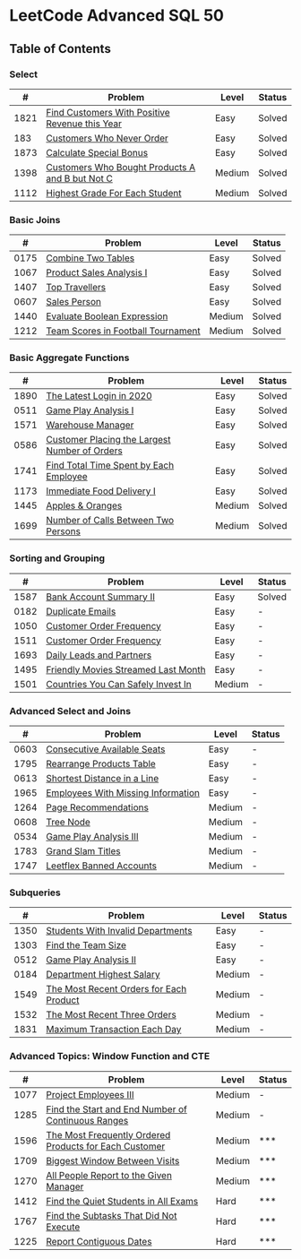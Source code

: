 <h1> LeetCode Advanced SQL 50</h1>

## Table of Contents

### Select

| #    | Problem                                                                                                           | Level  | Status |
| ---- | ----------------------------------------------------------------------------------------------------------------- | -----  | ------ |
| 1821 | [Find Customers With Positive Revenue this Year](/01-01821-find-customers-with-positive-revenue-this-year.sql)    | Easy   | Solved |
| 183  | [Customers Who Never Order](/02-00183-customers-who-never-order.sql)                                              | Easy   | Solved |
| 1873 | [Calculate Special Bonus](/03-01873-calculate-special-bonus.sql)                                                  | Easy   | Solved |
| 1398 | [Customers Who Bought Products A and B but Not C](/04-01398-customers-who-bought-products-A-and-B-but-not-C.sql)  | Medium | Solved |
| 1112 | [Highest Grade For Each Student](/05-01112-highest-grade-for-each-student.sql)                                    | Medium | Solved |


### Basic Joins

| #    | Problem                                                                                                     | Level  | Status | 
| ---- | ------------------------------------------------------------------------------------------------------------| ------ | ------ |
| 0175 | [Combine Two Tables](/06-00175-combine-two-tables.sql)                                                      | Easy   | Solved |
| 1067 | [Product Sales Analysis I](/07-01607-sellers-with-no-sales.sql)                                            | Easy   | Solved |
| 1407 | [Top Travellers](/08-01407-top-travellers.sql)                                                              | Easy   | Solved | 
| 0607 | [Sales Person](/09-00607-sales-person.sql)                                                                  | Easy   | Solved |
| 1440 | [Evaluate Boolean Expression](/10-01440-evaluate-boolean-expression.sql)                                    | Medium | Solved |
| 1212 | [Team Scores in Football Tournament](/11-01212-teams-scores-in-football-tournamant.sql)                     | Medium | Solved |


### Basic Aggregate Functions

| #    | Problem                                                                                                                        | Level  | Status |
| ---- | ------------------------------------------------------------------------------------------------------------------------------ | ------ | ------ |
| 1890 | [The Latest Login in 2020](/12-01890-the-latest-login-in-2020.sql)                                                             | Easy   | Solved |
| 0511 | [Game Play Analysis I](/13-00511-game-play-analysis-i.sql)                                                                     | Easy   | Solved |
| 1571 | [Warehouse Manager](/14-01571-warehouse-manager.sql)                                                                           | Easy   | Solved |
| 0586 | [Customer Placing the Largest Number of Orders](/15-00586-customer-placing-the-largest-number-of-orders.sql)                   | Easy   | Solved |
| 1741 | [Find Total Time Spent by Each Employee](/16-01741-find-total-time-spent-by-each-employee.sql)                                 | Easy   | Solved |
| 1173 | [Immediate Food Delivery I](/17-01173-immediate-food-delivery-i.sql)                                                           | Easy   | Solved |
| 1445 | [Apples & Oranges](/18-01445-apples-%26-oranges.sql)                                                                           | Medium | Solved |
| 1699 | [Number of Calls Between Two Persons](/19-01699-number-of-calls-between-two-persons.sql)                                       | Medium | Solved |


### Sorting and Grouping

| #    | Problem                                                                                                                        | Level  | Status |
| ---- | ------------------------------------------------------------------------------------------------------------------------------ | ------ | ------ |
| 1587 | [Bank Account Summary II](/20-01587-bank-account-summary-ii.sql)                                                               | Easy   | Solved |
| 0182 | [Duplicate Emails](/21-00182-duplicate-emails.sql)                                                                             | Easy   | - |
| 1050 | [Customer Order Frequency](/22-01050-actors-and-director-who-cooperated-at-least-three-times.sql)                              | Easy   | - |
| 1511 | [Customer Order Frequency](/23-01511-customer_order-frequency.sql)                                                             | Easy   | - |
| 1693 | [Daily Leads and Partners](/24-01693-daily_leads-and-partners.sql)                                                             | Easy   | - |
| 1495 | [Friendly Movies Streamed Last Month](/25-01495-friendly-movies-streamed-last-month.sql)                                       | Easy   | - |
| 1501 | [Countries You Can Safely Invest In](/26-01501-countries-you-can-safely-invest-in.sql)                                         | Medium | - |


### Advanced Select and Joins

| #    | Problem                                                                                                                        | Level  | Status |
| ---- | ------------------------------------------------------------------------------------------------------------------------------ | ------ | ------ |
| 0603 | [Consecutive Available Seats](/27-00603-consecutive-available-seats.sql)                                                       | Easy   | - |
| 1795 | [Rearrange Products Table](/28-01795-rearrange-products-table.sql)                                                             | Easy   | - |
| 0613 | [Shortest Distance in a Line](/29-00613-shortest-distance-in-a-line.sql)                                                       | Easy   | - |
| 1965 | [Employees With Missing Information](/30-01965-employees-with-missing-information.sql)                                         | Easy   | - |
| 1264 | [Page Recommendations](/31-01264-page-recommendations.sql)                                                                     | Medium | - |
| 0608 | [Tree Node](/32-00608-tree-node.sql)                                                                                           | Medium | -      |
| 0534 | [Game Play Analysis III](/33-00534-game-play-analysis-iii.sql)                                                                 | Medium | -      |
| 1783 | [Grand Slam Titles](/34-01783-grand-slam-titles.sql)                                                                           | Medium | - |
| 1747 | [Leetflex Banned Accounts](/35-01747-leetflex-banned-accounts.sql)                                                             | Medium | - |


### Subqueries

| #    | Problem                                                                                                                        | Level  | Status |
| ---- | ------------------------------------------------------------------------------------------------------------------------------ | ------ | ------ |
| 1350 | [Students With Invalid Departments](/36-01350-students-with-invalid-departments.sql)                                           | Easy   | -      |
| 1303 | [Find the Team Size](/37-01303-find-the-team-size.sql)                                                                         | Easy   | -      |
| 0512 | [Game Play Analysis II](/38-00512-game-play-analysis-ii.sql)                                                                   | Easy   | -      |
| 0184 | [Department Highest Salary](/39-00184-department-highest-salary.sql)                                                           | Medium | -      |
| 1549 | [The Most Recent Orders for Each Product](/40-01549-the-most-recent-orders-for-each-product.sql)                               | Medium | -      |
| 1532 | [The Most Recent Three Orders](/41-01532-the-most-recent-three-orders.sql)                                                     | Medium | -      |
| 1831 | [Maximum Transaction Each Day](/42-01831-maximum-transaction-each-day.sql)                                                     | Medium | -      |

### Advanced Topics: Window Function and CTE

| #    | Problem                                                                                                                        | Level  | Status |
| ---- | ------------------------------------------------------------------------------------------------------------------------------ | ------ | ------ |
| 1077 | [Project Employees III](/43-01077-project-employees-iii.sql)                                                                   | Medium | -      |
| 1285 | [Find the Start and End Number of Continuous Ranges](/44-01285-find-the-start-and-end-number-of-continuous-ranges.sql)         | Medium | -      |
| 1596 | [The Most Frequently Ordered Products for Each Customer](/45-01596-the-most-frequently-ordered-products-for-each-customer.sql) | Medium | *** |
| 1709 | [Biggest Window Between Visits](/46-01709-biggest-window-between-visits.sql)                                                   | Medium | *** |
| 1270 | [All People Report to the Given Manager](/47-01270-all-people-report-to-the-given-manager.sql)                                 | Medium | ***      |
| 1412 | [Find the Quiet Students in All Exams](/48-01412-find-the-quiet-students-in-all-exams.sql)                                     | Hard   | *** |
| 1767 | [Find the Subtasks That Did Not Execute](/49-01767-find-the-subtasks-that-did-not-execute.sql)                                | Hard   | *** |
| 1225 | [Report Contiguous Dates](/50-01225-report-contiguous-dates.sql)                                                               | Hard   | ***      |
